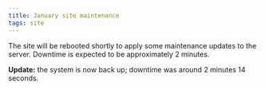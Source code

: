 ```yaml
---
title: January site maintenance
tags: site
---
```


The site will be rebooted shortly to apply some maintenance updates to the server. Downtime is expected to be approximately 2 minutes.

**Update:** the system is now back up; downtime was around 2 minutes 14 seconds.

